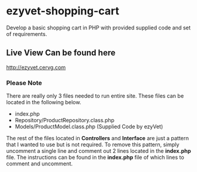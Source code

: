 # ezyvet-shopping-cart

Develop a basic shopping cart in PHP with provided supplied code and set of requirements.

## Live View Can be found here ##
http://ezyvet.cervg.com

### Please Note ###
There are really only 3 files needed to run entire site. These files can be located in the following below.

- index.php 
- Repository/ProductRepository.class.php
- Models/ProductModel.class.php (Supplied Code by ezyVet)

The rest of the files located in **Controllers** and **Interface** are just a pattern that I wanted to use but is not required. To remove this pattern, simply uncomment a single line and comment out 2 lines located in the **index.php** file. The instructions can be found in the **index.php** file of which lines to comment and uncomment.
